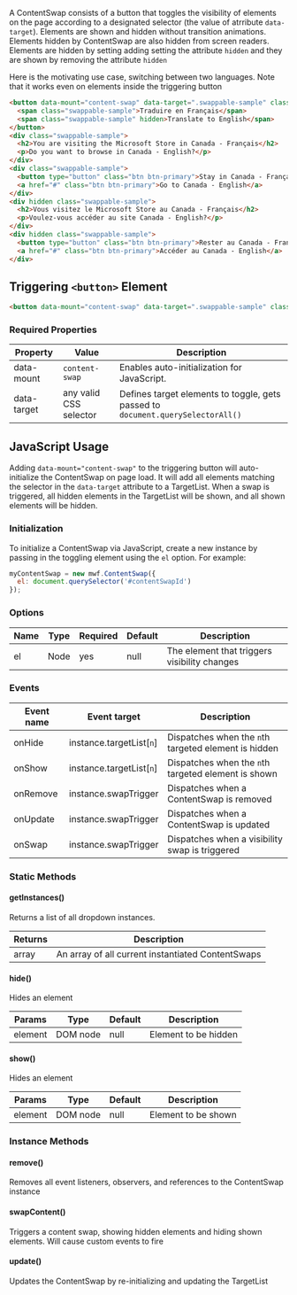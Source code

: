 A ContentSwap consists of a button that toggles the visibility of elements on the page according to a designated selector (the value of atrribute `data-target`). Elements are shown and hidden without transition animations. Elements hidden by ContentSwap are also hidden from screen readers. Elements are hidden by setting adding setting the attribute `hidden` and they are shown by removing the attribute `hidden`

Here is the motivating use case, switching between two languages. Note that it works even on elements inside the triggering button

```html
<button data-mount="content-swap" data-target=".swappable-sample" class="action-trigger mb-2">
  <span class="swappable-sample">Traduire en Français</span>
  <span class="swappable-sample" hidden>Translate to English</span>
</button>
<div class="swappable-sample">
  <h2>You are visiting the Microsoft Store in Canada - Français</h2>
  <p>Do you want to browse in Canada - English?</p>
</div>
<div class="swappable-sample">
  <button type="button" class="btn btn-primary">Stay in Canada - Français</button>
  <a href="#" class="btn btn-primary">Go to Canada - English</a>
</div>
<div hidden class="swappable-sample">
  <h2>Vous visitez le Microsoft Store au Canada - Français</h2>
  <p>Voulez-vous accéder au site Canada - English?</p>
</div>
<div hidden class="swappable-sample">
  <button type="button" class="btn btn-primary">Rester au Canada - Français</button>
  <a href="#" class="btn btn-primary">Accéder au Canada - English</a>
</div>
```

## Triggering `<button>` Element

```html
<button data-mount="content-swap" data-target=".swappable-sample" class="action-trigger mb-2">...</button>
```

### Required Properties

| Property    | Value                  | Description                                                                     |
| ----------- | ---------------------- | ------------------------------------------------------------------------------- |
| data-mount  | `content-swap`         | Enables auto-initialization for JavaScript.                                     |
| data-target | any valid CSS selector | Defines target elements to toggle, gets passed to `document.querySelectorAll()` |

## JavaScript Usage

Adding `data-mount="content-swap"` to the triggering button will auto-initialize the ContentSwap on page load. It will add all elements matching the selector in the `data-target` attribute to a TargetList. When a swap is triggered, all hidden elements in the TargetList will be shown, and all shown elements will be hidden.

### Initialization

To initialize a ContentSwap via JavaScript, create a new instance by passing in the toggling element using the `el` option. For example:

```js
myContentSwap = new mwf.ContentSwap({
  el: document.querySelector('#contentSwapId')
});
```

### Options

| Name | Type | Required | Default | Description                                  |
| ---- | ---- | -------- | ------- | -------------------------------------------- |
| el   | Node | yes      | null    | The element that triggers visibility changes |

### Events

| Event name | Event target             | Description                                          |
| ---------- | ------------------------ | ---------------------------------------------------- |
| onHide     | instance.targetList[`n`] | Dispatches when the `n`th targeted element is hidden |
| onShow     | instance.targetList[`n`] | Dispatches when the `n`th targeted element is shown  |
| onRemove   | instance.swapTrigger     | Dispatches when a ContentSwap is removed             |
| onUpdate   | instance.swapTrigger     | Dispatches when a ContentSwap is updated             |
| onSwap     | instance.swapTrigger     | Dispatches when a visibility swap is triggered       |

### Static Methods

#### getInstances()

Returns a list of all dropdown instances.

| Returns | Description                                       |
| ------- | ------------------------------------------------- |
| array   | An array of all current instantiated ContentSwaps |

#### hide()

Hides an element

| Params  | Type     | Default | Description          |
| ------- | -------- | ------- | -------------------- |
| element | DOM node | null    | Element to be hidden |

#### show()

Hides an element

| Params  | Type     | Default | Description         |
| ------- | -------- | ------- | ------------------- |
| element | DOM node | null    | Element to be shown |

### Instance Methods

#### remove()

Removes all event listeners, observers, and references to the ContentSwap instance

#### swapContent()

Triggers a content swap, showing hidden elements and hiding shown elements. Will cause custom events to fire

#### update()

Updates the ContentSwap by re-initializing and updating the TargetList
